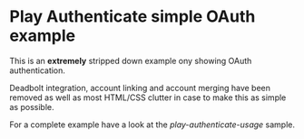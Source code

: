 # Play Authenticate simple OAuth example

This is an **extremely** stripped down example ony showing OAuth authentication.

Deadbolt integration, account linking and account merging have been removed as well as most HTML/CSS clutter in case to make this as simple as possible.

For a complete example have a look at the *play-authenticate-usage* sample.